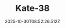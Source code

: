 ---
title: "Kate-38"
description: ""
image: "/uploads/photos/1761814346506-Kate-38.webp"
display: "/uploads/photos/1761814346506-Kate-38-display.webp"
thumbnail: "/uploads/photos/1761814346506-Kate-38-thumb.webp"
width: 4912
height: 7360
featured: false
date: 2025-10-30T08:52:26.512Z
order: 0
---